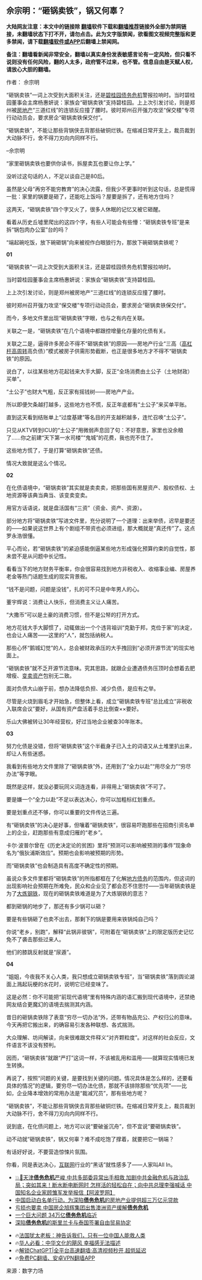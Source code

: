  <!-- 面包屑导航 --> <h2>佘宗明：“砸锅卖铁”，锅又何辜？</h2> <p class="notice"><b>大陆网友注意：本文中的链接除 <a href="https://github.com/bannedbook/fanqiang" >翻墙</a>软件下载和<a href="https://github.com/killgcd/justmysocks/blob/master/README.md">翻墙推荐</a>链接外全部为禁网链接，未翻墙状态下打不开，请勿点击。此为文字版禁闻，欲看图文视频完整版和更多禁闻，请下载<a href="https://github.com/bannedbook/fanqiang">翻墙软件或APP</a>后翻墙上禁闻网。</p><p>备注：翻墙看新闻非常安全，翻墙以真实身份发表敏感言论有一定风险，但只看不说则没有任何风险，翻的人太多，政府管不过来，也不管。信息自由是天赋人权，请放心大胆的翻墙。</b></p>  <div class="entry"> <p>作者： 佘宗明</p> <p id="summary">“砸锅卖铁”一词上次受到大面积关注，还是<a href="https://www.bannedbook.org/bnews/tag/%E7%A2%A7%E6%A1%82%E5%9B%AD/" class="st_tag internal_tag" rel="tag" title="标签 碧桂园 下的日志">碧桂园</a><a href="https://www.bannedbook.org/bnews/tag/%E5%80%BA%E5%8A%A1%E5%8D%B1%E6%9C%BA/" class="st_tag internal_tag" rel="tag" title="标签 债务危机 下的日志">债务危机</a>警报拉响时。当时碧桂园董事会主席杨惠妍说：家族会“砸锅卖铁”支持碧桂园。上上次引发讨论，则是郑州被<a href="https://www.bannedbook.org/bnews/tag/%e6%88%bf%e5%9c%b0%e4%ba%a7/" class="st_tag internal_tag" rel="tag" title="标签 房地产 下的日志">房地产</a>“三道红线”的连锁反应撞了腰时。彼时郑州召开强力攻坚“保交楼”专项行动动员会，要求房企“砸锅卖铁保交付”。</p> <p>“砸锅卖铁”，不能让那些背锅侠去背那些破铜烂铁。在缩减日常开支上，裁员裁到大动脉不行，舍不得刀刃向内同样不行。</p> <p>&#8211;佘宗明</p> <p>“家里砸锅卖铁也要供你读书，拆屋卖瓦也要让你上学。”</p> <p>没听过这句话的人，不足以谈自己是80后。</p> <p>虽然是父母“再穷不能穷教育”的决心流露，但我少不更事时听到这句话，总是慌得一批：家里的锅要是砸了，还能吃上饭吗？屋要是拆了，还有地方住吗？</p> <p>这两天，“砸锅卖铁”四个字又火了，很多人休眠的记忆又被它砸醒。</p> <p>看着从历史丘墟里爬出的这四个字，有些人可能会有些懵：“砸锅卖铁专班”是来拆“锅包肉办公室”台的吗？</p> <p>“端起碗吃饭，放下碗砸锅”向来被视作白眼狼行为，那放下碗砸锅卖铁呢？</p> <p><strong>01</strong></p> <p>“砸锅卖铁”一词上次受到大面积关注，还是碧桂园债务危机警报拉响时。</p> <p>当时碧桂园董事会主席杨惠妍说：家族会“砸锅卖铁”支持碧桂园。</p> <p>上上次引发讨论，则是郑州被房地产“三道红线”的连锁反应撞了腰时。</p> <p>彼时郑州召开强力攻坚“保交楼”专项行动动员会，要求房企“砸锅卖铁保交付”。</p> <p>而今，多地文件里出现“砸锅卖铁”字眼，也与之有内在关联。</p>  <p>关联之一是，“砸锅卖铁”在几个语境中都跟控增量化存量的化债有关。</p> <p>关联之二是，逼得许多房企不得不“砸锅卖铁”的原因——房地产行业“三高（<a href="https://www.bannedbook.org/bnews/tag/%E9%AB%98%E6%9D%A0%E6%9D%86/" class="st_tag internal_tag" rel="tag" title="标签 高杠杆 下的日志">高杠杆</a><a href="https://www.bannedbook.org/bnews/tag/%E9%AB%98%E5%91%A8%E8%BD%AC/" class="st_tag internal_tag" rel="tag" title="标签 高周转 下的日志">高周转</a>高负债）”模式被房子供需形势截断，也正是很多地方才不得不“砸锅卖铁”的原因。</p> <p>说白了，以往某些地方花起钱来大手大脚，反正“全场消费由土公子（土地财政）买单”。</p> <p>“土公子”也财大气粗，反正家有摇钱树——房地产产业。</p> <p>所以即便欠条越打越多，这些地方也不慌，反正年底都有“土公子”来买单平账。</p> <p>直到这天看到结账单上“过度基建”等名目的开支越积越多，连忙召唤“土公子”。</p> <p>只见从KTV转到ICU的“土公子”用微弱声息回了句：不好意思，家里也没余粮了……你之前建“天下第一水司楼”“鬼城”的花费，我也兜不住了。</p> <p>这些地方慌了，于是打算“砸锅卖铁”还债。</p> <p>情况大致就是这么个情况。</p> <p><strong>02</strong></p> <p>在化债语境中，“砸锅卖铁”其实就是卖卖卖，把那些国有房屋资产、股权债权、土地资源等该典当典当、该变卖变卖。</p> <p>用官方话语说，就是盘活国有“三资”（资金、资产、资源）。</p> <p>部分地方将“砸锅卖铁”写进文件里，充分说明了一个道理：出来举债，迟早是要还的——如果说这世界上有个剧组不带资也必须进组，那大概就是“真还传”了。这点罗永浩很懂。</p> <p>平心而论，若“砸锅卖铁”的紧迫感能倒逼某些地方形成强化预算约束的自觉性，那未尝不是从问题中长记性。</p> <p>看看当下的地方财务平衡率，你会很容易找到地方非税收入、收缩事业编、房屋养老金等热门话题生成的现实背景板。</p> <p>“钱不是问题，问题是没钱”，扎的可不只是中年男人的心。</p>  <p>董宇辉说：消费让人快乐，但消费主义让人痛苦。</p> <p>“大撒币”可以是土豪的消费习惯，但不是公帑的打开方式。</p> <p>地方花钱大手大脚惯了，动辄做出一个个违背祖训“克勤于邦，克俭于家”的决定，也会让人痛苦——这里的“人”，就包括纳税人。</p> <p>那些心怀“鹅城幻觉”的人，总会被财政承压的大手拽回到“必须开源节流”的现实地面上。</p> <p>“砸锅卖铁”就不乏开源节流意味。究其思路，就跟企业遭遇债务压顶时会想着去肥增瘦、<a href="https://www.bannedbook.org/bnews/tag/%E5%8F%98%E5%8D%96%E8%B5%84%E4%BA%A7/" class="st_tag internal_tag" rel="tag" title="标签 变卖资产 下的日志">变卖资产</a>包别无二致。</p> <p>面对负债大山崩于前，想办法降低负担、减少负债，是应有之举。</p> <p>尽管是火烧到眉毛才开始急，但整体上看，成立“砸锅卖铁专班”总比成立“非税收入联席会议”要好，从国有资产盘活着手总比倒查××要好。</p> <p>乐山大佛被转让30年经营权，好过当地企业被查30年账本。</p> <p><strong>03</strong></p> <p>努力化债是没错，但将“砸锅卖铁”这个半截身子已入土的词语又从土堆里扒出来，却让人有些迷惑。</p> <p>我看到有些地方文件里除了“砸锅卖铁”外，还用到了“全力以赴”“用尽全力”“穷尽办法”等字眼。</p> <p>既然是这样，就没必要玩同义词连连看，非得用上“砸锅卖铁”不可了。</p> <p>要是嫌一个“全力以赴”不足以表达决心，你可以加粗标红划重点。</p> <p>要是划重点还不够，你可以重要的文件传达三遍。</p> <p>有“砸锅卖铁”的决心是好事，但嚷着“砸锅卖铁”，很容易吓跑那些在招商引资名单上的企业，赶跑那些有意成归雁的“老乡”。</p> <p>卡尔·波普尔曾在《历史决定论的贫困》里将“预测可以影响被预测的事件”现象命名为“俄狄浦斯效应”。预期也会影响被预期的形势。</p>  <p>而“砸锅卖铁”也会制造具有高度不确定性的预期。</p> <p>虽说众多文件里都将“砸锅卖铁”的所指都框在了化解<a href="https://www.bannedbook.org/bnews/tag/%E5%9C%B0%E6%96%B9%E5%80%BA%E5%8A%A1/" class="st_tag internal_tag" rel="tag" title="标签 地方债务 下的日志">地方债务</a>的范围内，但这词的出现影响社会预期在所难免，民众和企业见了都会忍不住思忖——当年砸锅卖铁是为了<a href="https://www.bannedbook.org/bnews/tag/%e5%a4%a7%e7%82%bc%e9%92%a2%e9%93%81/" class="st_tag internal_tag" rel="tag" title="标签 大炼钢铁 下的日志">大炼钢铁</a>，现在的砸锅卖铁难道是为了大炼钢铁的意志？</p> <p>都到砸锅的地步了，那还有多少锅可以砸？</p> <p>要是有些锅砸了也卖不出去，那剩下的锅是要用来铁锅炖自己吗？</p> <p>你说“老乡，别跑”，解释“此锅非彼锅”，可附着在“砸锅卖铁”上的限定版历史记忆免不了袭击那些过来人。</p> <p>他们的膝跳反射就是“尿遁”。</p> <p><strong>04</strong></p> <p>“姐姐，今夜我不关心人类，我只想成立砸锅卖铁专班”，当“砸锅卖铁”落到舆论湖面上溅起玩梗的水花时，说明它已经变味了。</p> <p>这是必然：你不可能把“前现代语境”里有特殊内涵的语汇搬到现代语境中，还禁绝网友结合更魔幻的语境去揣测其内涵。</p> <p>昔日的砸锅卖铁除了表意“穷尽一切办法”外，还带有物品充公、产权归公的意味。今天再把它搬出来，的确容易引发各种联想、各式揣测。</p> <p>大众理解、坊间解读，向来很难跟文件释义“对齐颗粒度”。对这样的社会反应，文件语言不该没有预判。</p> <p>因而，“砸锅卖铁”就跟“严打”这词一样，不该被乱用和滥用——就算现实情境已发生转换。</p> <p>再说了，按照“问题的关键，是要找到关键的问题。情况具体是怎么样的，还要看具体的情况”的逻辑，要穷尽一切办法化债，那就不该排除那些“优先项”——比如，企业降本增效的常用办法是“裁减冗员”，那有些地方呢？</p> <p>“砸锅卖铁”，不能让那些背锅侠去背那些破铜烂铁。在缩减日常开支上，裁员裁到大动脉不行，舍不得刀刃向内同样不行。</p> <p>说到底，在化债问题上，地方可以说“要破釜沉舟”，但不宜说“要砸锅卖铁”。</p> <p>动不动就“砸锅卖铁”，锅又何辜？难不成吃饱了撑着，就要把它一锅端？</p>  <p>有话好好说，不要营造惊悚片氛围。</p> <p>你看，同是表达决心，<a href="https://www.bannedbook.org/bnews/tag/%e4%ba%92%e8%81%94%e7%bd%91/" class="st_tag internal_tag" rel="tag" title="标签 互联网 下的日志">互联网</a>行业的“黑话”就性感多了——人家叫All In。</p> <!--<div id="taboola-mid-1"></div>--><ul class='op-related-articles' title='相关阅读'> <li><a href='https://www.bannedbook.org/bnews/bannedvideo/20240810/2072944.html' target='_blank'>💥💸天津<b>债务危机</b>严峻 中共多部委异常出手相救 加剧中共金融危机与政治乱局；突如其来！断水断电断网时 怎样活的轻松自在；向中共总理李强喊话 中国知名企业家顾雏军发举报信【阿波罗网】</a></li> <li><a href='https://www.bannedbook.org/bnews/headline/20240216/2001900.html' target='_blank'>中国启动白名单行动，为深陷<b>债务危机</b>的房地产业提供超三万亿元贷款</a></li> <li><a href='https://www.bannedbook.org/bnews/cnnews/20240215/2001470.html' target='_blank'>亏损也要卖 中国房企旭辉集团出售澳洲资产缓解<b>债务危机</b></a></li> <li><a href='https://www.bannedbook.org/bnews/cnnews/20240207/1998110.html' target='_blank'>一个巨大问题 34万亿<b>债务危机</b>临近</a></li> <li><a href='https://www.bannedbook.org/bnews/worldnews/20240204/1996845.html' target='_blank'>深陷<b>债务危机</b>的斯里兰卡与泰国签署自由贸易协定</a></li> </ul> <ul class="texttj"> <li>🔥<a href="https://www.bannedbook.org/bnews/ssgc/20230219/1850782.html" target="_blank">法国犹太老板：神告诉我们，只有一位中国人能救人类</a></li> <li>🔥<a href="https://www.bannedbook.org/bnews/comments/20220220/1694796.html" target="_blank">华人必看：中华文化的飓风 幸福感无法描述</a></li> <li>🔥<a href="https://github.com/bannedbook/fanqiang/wiki/V2ray%E6%9C%BA%E5%9C%BA" target="_blank">解锁ChatGPT|全平台高速翻墙:高清视频秒开,超低延迟</a></li> <li>🔥<a href="https://github.com/bannedbook/fanqiang/wiki/%E7%A6%81%E9%97%BB%E7%BD%91%E5%AE%89%E5%8D%93%E7%BF%BB%E5%A2%99%E6%96%B0%E9%97%BBAPP" target="_blank">免费PC翻墙、安卓VPN翻墙APP</a></li> </ul><p class="src-info">来源：数字力场 </p><a name='sharetosocial'></a> <div style="margin-bottom:5px;padding-bottom:5px;clear:both"> <div id="archive-pix-1" class="banner-ads"> <!-- AuctionX Display platform tag START --> <div id="27602x728x90x621x_ADSLOT1" clicktrack="%%CLICK_URL_ESC%%"></div>  <!-- AuctionX Display platform tag END --> </div> <div id="archive-pix-2" class="banner-ads"> <!-- AuctionX Display platform tag START --> <div id="27556x300x250x621x_ADSLOT1" clicktrack="%%CLICK_URL_ESC%%" style="margin:0 auto;text-align:center"></div>  <!-- AuctionX Display platform tag END --> </div> </div>  <div id="archive-pix-1" class="banner-ads"> <!-- AuctionX Display platform tag START --> <div id="27603x728x90x621x_ADSLOT1" clicktrack="%%CLICK_URL_ESC%%"></div>  <!-- AuctionX Display platform tag END --> </div> </div><!--END ENTRY--> 